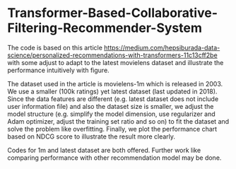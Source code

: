 # Transformer-Based-Collaborative-Filtering-Recommender-System

The code is based on this article https://medium.com/hepsiburada-data-science/personalized-recommendations-with-transformers-11c13cff2be with some adjust to adapt to the latest movielens dataset and illustrate the performance intuitively with figure.

The dataset used in the article is movielens-1m which is released in 2003. We use a smaller (100k ratings) yet latest dataset (last updated in 2018). Since the data features are different (e.g. latest dataset does not include user information file) and also the dataset size is smaller, we adjust the model structure (e.g. simplify the model dimension, use regularizer and Adam optimizer, adjust the training set ratio and so on) to fit the dataset and solve the problem like overfitting. Finally, we plot the performance chart based on NDCG score to illustrate the result more clearly.

Codes for 1m and latest dataset are both offered. Further work like comparing performance with other recommendation model may be done.
